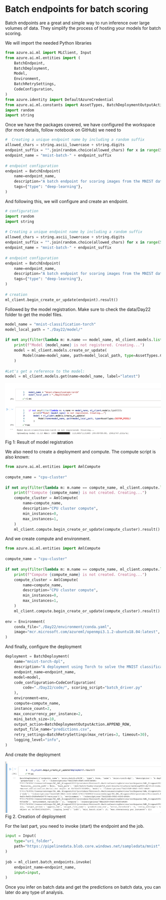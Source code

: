 # Batch endpoints for batch scoring

Batch endpoints are a great and simple way to run inference over large volumes of data. They simplify the process of hosting your models for batch scoring.

We will import the needed Python libraries

```py
from azure.ai.ml import MLClient, Input
from azure.ai.ml.entities import (
    BatchEndpoint,
    BatchDeployment,
    Model,
    Environment,
    BatchRetrySettings,
    CodeConfiguration,
)
from azure.identity import DefaultAzureCredential
from azure.ai.ml.constants import AssetTypes, BatchDeploymentOutputAction
import random
import string
```

Once we have the packages covered, we have configured the workspace (for more details, follow notebook on GitHub) we need to


```py
#  Creating a unique endpoint name by including a random suffix
allowed_chars = string.ascii_lowercase + string.digits
endpoint_suffix = "".join(random.choice(allowed_chars) for x in range(5))
endpoint_name = "mnist-batch-" + endpoint_suffix
 
# endpoint configuration
endpoint = BatchEndpoint(
    name=endpoint_name,
    description="A batch endpoint for scoring images from the MNIST dataset.",
    tags={"type": "deep-learning"},
)
```

And following this, we will configure and create an endpoint.

```py
# configuration
import random
import string
 
# Creating a unique endpoint name by including a random suffix
allowed_chars = string.ascii_lowercase + string.digits
endpoint_suffix = "".join(random.choice(allowed_chars) for x in range(5))
endpoint_name = "mnist-batch-" + endpoint_suffix
 
# endpoint configuration
endpoint = BatchEndpoint(
    name=endpoint_name,
    description="A batch endpoint for scoring images from the MNIST dataset.",
    tags={"type": "deep-learning"},
)
 
# creation
ml_client.begin_create_or_update(endpoint).result()
```

Followed by the model registration. Make sure to check the data/Day22 folder to get the model files.

```py
model_name = "mnist-classification-torch"
model_local_path = "./Day22/model/"
 
if not any(filter(lambda m: m.name == model_name, ml_client.models.list())):
    print(f"Model {model_name} is not registered. Creating...")
    model = ml_client.models.create_or_update(
        Model(name=model_name, path=model_local_path, type=AssetTypes.CUSTOM_MODEL)
    )
 
#Let's get a reference to the model:
model = ml_client.models.get(name=model_name, label="latest")
```

![](imgs/img22_02.png)
Fig 1: Result of model registration

We also need to create a deployment and compute. The compute script is also known:

```py
from azure.ai.ml.entities import AmlCompute
 
compute_name = "cpu-cluster"
 
if not any(filter(lambda m: m.name == compute_name, ml_client.compute.list())):
    print(f"Compute {compute_name} is not created. Creating...")
    compute_cluster = AmlCompute(
        name=compute_name,
        description="CPU cluster compute",
        min_instances=0,
        max_instances=1,
    )
    ml_client.compute.begin_create_or_update(compute_cluster).result()
```

And we create compute and environment.

```py
from azure.ai.ml.entities import AmlCompute
 
compute_name = "cpu-cluster"
 
if not any(filter(lambda m: m.name == compute_name, ml_client.compute.list())):
    print(f"Compute {compute_name} is not created. Creating...")
    compute_cluster = AmlCompute(
        name=compute_name,
        description="CPU cluster compute",
        min_instances=0,
        max_instances=1,
    )
    ml_client.compute.begin_create_or_update(compute_cluster).result()
 
env = Environment(
    conda_file="./Day22/environment/conda.yaml",
    image="mcr.microsoft.com/azureml/openmpi3.1.2-ubuntu18.04:latest",
)
```

And finally, configure the deployment


```py
deployment = BatchDeployment(
    name="mnist-torch-dpl",
    description="A deployment using Torch to solve the MNIST classification dataset.",
    endpoint_name=endpoint_name,
    model=model,
    code_configuration=CodeConfiguration(
        code="./Day22/code/", scoring_script="batch_driver.py"
    ),
    environment=env,
    compute=compute_name,
    instance_count=2,
    max_concurrency_per_instance=2,
    mini_batch_size=10,
    output_action=BatchDeploymentOutputAction.APPEND_ROW,
    output_file_name="predictions.csv",
    retry_settings=BatchRetrySettings(max_retries=3, timeout=30),
    logging_level="info",
)
```

And create the deployment

![](imgs/img22_03.png)
Fig 2. Creation of deployment


For the last part, you need to invoke (start) the endpoint and the job.

```py
input = Input(
    type="uri_folder",
    path="https://pipelinedata.blob.core.windows.net/sampledata/mnist",
)
 
job = ml_client.batch_endpoints.invoke(
    endpoint_name=endpoint_name,
    input=input,
)
```
Once you infer on batch data and get the predictions on batch data, you can later do any type of analysis.
